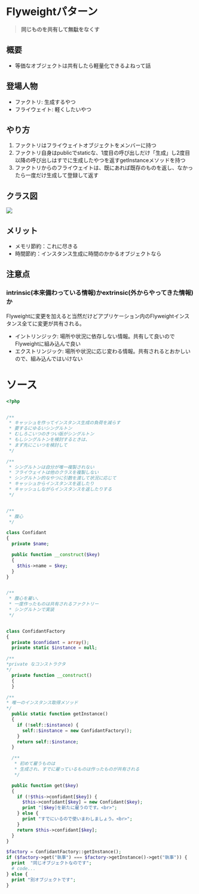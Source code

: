 # Flyweightパターン

> **同じものを共有して無駄をなくす**
>
## 概要

- 等価なオブジェクトは共有したら軽量化できるよねって話


## 登場人物

- ファクトリ: 生成するやつ
- フライウェイト: 軽くしたいやつ

## やり方

1. ファクトリはフライウェイトオブジェクトをメンバーに持つ
2. ファクトリ自身はpublicでstaticな、1度目の呼び出しだけ「生成」し2度目以降の呼び出しはすでに生成したやつを返すgetInstanceメソッドを持つ
3. ファクトリからのフライウェイトは、既にあれば既存のものを返し、なかったら一度だけ生成して登録して返す


## クラス図

![](https://upload.wikimedia.org/wikipedia/commons/b/be/Flyweight_UML_class_diagram.svg)

## メリット

- メモリ節約：これに尽きる
- 時間節約：インスタンス生成に時間のかかるオブジェクトなら

## 注意点

### intrinsic(本来備わっている情報)かextrinsic(外からやってきた情報)か


Flyweightに変更を加えると当然だけどアプリケーション内のFlyweightインスタンス全てに変更が共有される。

- イントリンジック: 場所や状況に依存しない情報。共有して良いのでFlyweightに組み込んで良い
- エクストリンジック: 場所や状況に応じ変わる情報。共有されるとおかしいので、組み込んではいけない


# ソース

```php
<?php


/**
 * キャッシュを作ってインスタンス生成の負荷を減らす
 * 要するにゆるいシングルトン
 * むしろこいつのきつい版がシングルトン
 * もしシングルトンを検討するときは、
 * まず先にこいつを検討して
 */

/**
 * シングルトンは自分が唯一複製されない
 * フライウェイトは他のクラスを複製しない
 * シングルトン的なやつに引数を渡して状況に応じて
 * キャッシュからインスタンスを返したり
 * キャッシュしながらインスタンスを返したりする
 */


/**
 * 腹心
 */

class Confidant
{
  private $name;

  public function __construct($key)
  {
    $this->name = $key;
  }
}


/**
 * 腹心を雇い、
 * 一度作ったものは共有されるファクトリー
 * シングルトンで実装
 */


class ConfidantFactory
{
  private $confidant = array();
  private static $instance = null;

/**
*private なコンストラクタ
*/
  private function __construct()
  {
  }

/**
* 唯一のインスタンス取得メソッド
*/
  public static function getInstance()
  {
    if (!self::$instance) {
      self::$instance = new ConfidantFactory();
    }
    return self::$instance;
  }

  /**
   * 初めて雇うものは
   * 生成され、すでに雇っているものは作ったものが共有される
   */

  public function get($key)
  {
    if (!$this->confidant[$key]) {
      $this->confidant[$key] = new Confidant($key);
      print "[$key]を新たに雇うのです。<br>";
    } else {
      print "すでにいるので使いまわしましょう。<br>";
    }
    return $this->confidant[$key];
  }
}

$factory = ConfidantFactory::getInstance();
if ($factory->get("執事") === $factory->getInstance()->get("執事")) {
  print  "同じオブジェクトなのです";
  # code...
} else {
  print "別オブジェクトです";
}

```
